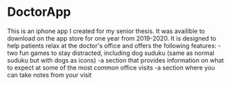 # DoctorApp
This is an iphone app I created for my senior thesis. It was availible to download on the app store for one year from 2019-2020. 
It is designed to help patients relax at the doctor's office and offers the following features:
-two fun games to stay distracted, including dog suduku (same as normal suduku but with dogs as icons)
-a section that provides information on what to expect at some of the most common office visits
-a section where you can take notes from your visit
